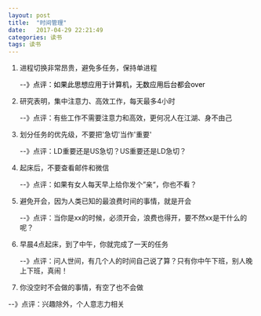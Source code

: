 ```yaml
---
layout: post
title:  "时间管理"
date:   2017-04-29 22:21:49
categories: 读书
tags: 读书
---
```

1. 进程切换非常昂贵，避免多任务，保持单进程  

   <font color=热点>--》点评：如果此思想应用于计算机，无数应用后台都会over</font>  

2. 研究表明，集中注意力、高效工作，每天最多4小时  

   --》点评：有些工作不需要注意力和高效，更何况人在江湖、身不由己  
  
3. 划分任务的优先级，不要把'急切'当作'重要'   

   --》点评：LD重要还是US急切？US重要还是LD急切？   

4. 起床后，不要查看邮件和微信   

   --》点评：如果有女人每天早上给你发个”亲“，你也不看？   

5. 避免开会，因为人类已知的最浪费时间的事情，就是开会  

   --》点评：当你是xx的时候，必须开会，浪费也得开，要不然xx是干什么的呢？ 

6. 早晨4点起床，到了中午，你就完成了一天的任务  

   --》点评：问人世间，有几个人的时间自己说了算？只有你中午下班，别人晚上下班，真闹！  

7. 你没空时不会做的事情，有空了也不会做  

  --》点评：兴趣除外，个人意志力相关  

